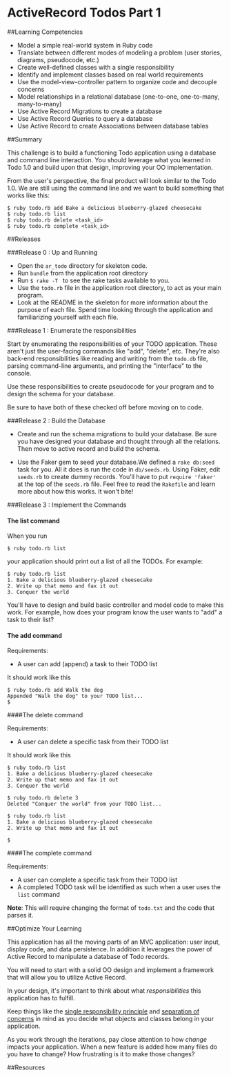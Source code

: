 # ActiveRecord Todos Part 1 
 
##Learning Competencies 

* Model a simple real-world system in Ruby code 
* Translate between different modes of modeling a problem (user stories, diagrams, pseudocode, etc.)
* Create well-defined classes with a single responsibility
* Identify and implement classes based on real world requirements
* Use the model-view-controller pattern to organize code and decouple concerns
* Model relationships in a relational database (one-to-one, one-to-many, many-to-many)
* Use Active Record Migrations to create a database
* Use Active Record Queries to query a database
* Use Active Record to create Associations between database tables

##Summary 

This challenge is to build a functioning Todo application using a database and command line interaction. You should leverage what you learned in Todo 1.0 and build upon that design, improving your OO implementation. 

From the user's perspective, the final product will look similar to the Todo 1.0.  We are still using the command line and we want to build something that works like this:

```text
$ ruby todo.rb add Bake a delicious blueberry-glazed cheesecake
$ ruby todo.rb list
$ ruby todo.rb delete <task_id>
$ ruby todo.rb complete <task_id>
```

##Releases

###Release 0 : Up and Running
* Open the `ar_todo` directory for skeleton code.
* Run `bundle` from the application root directory
* Run `$ rake -T ` to see the rake tasks available to you. 
* Use the  `todo.rb` file in the application root directory, to act as your main program.
* Look at the README in the skeleton for more information about the purpose of each file.  Spend time looking through the application and familiarizing yourself with each file. 


###Release 1 : Enumerate the responsibilities

Start by enumerating the responsibilities of your TODO application.  These aren't just the user-facing commands like "add", "delete", etc.  They're also back-end responsibilities like reading and writing from the `todo.db` file, parsing command-line arguments, and printing the "interface" to the console.

Use these responsibilities to create pseudocode for your program and to design the schema for your database.  

Be sure to have both of these checked off before moving on to code. 

###Release 2 : Build the Database

* Create and run the schema migrations to build your database. Be sure you have designed your database and thought through all the relations.  Then move to active record and build the schema. 

* Use the Faker gem to seed your database.We defined a `rake db:seed` task for you.  All it does is run the code in `db/seeds.rb`. Using Faker, edit `seeds.rb` to create dummy records.  You'll have to put `require 'faker' ` at the top of the `seeds.rb` file.  Feel free to read the `Rakefile` and learn more about how this works.  It won't bite!

###Release 3 : Implement the Commands

#### The list command

When you run

```
$ ruby todo.rb list
```

your application should print out a list of all the TODOs. For example:

```
$ ruby todo.rb list
1. Bake a delicious blueberry-glazed cheesecake
2. Write up that memo and fax it out
3. Conquer the world
```

You'll have to design and build basic controller and model code to make this work.  For example, how does your program know the user wants to "add" a task to their list?

#### The add command

Requirements:

- A user can add (append) a task to their TODO list

It should work like this

```text
$ ruby todo.rb add Walk the dog
Appended "Walk the dog" to your TODO list...
$
```

####The delete command

Requirements:

- A user can delete a specific task from their TODO list

It should work like this

```text
$ ruby todo.rb list
1. Bake a delicious blueberry-glazed cheesecake
2. Write up that memo and fax it out
3. Conquer the world

$ ruby todo.rb delete 3
Deleted "Conquer the world" from your TODO list...

$ ruby todo.rb list
1. Bake a delicious blueberry-glazed cheesecake
2. Write up that memo and fax it out

$
```

####The complete command

Requirements:

- A user can complete a specific task from their TODO list
- A completed TODO task will be identified as such when a user uses the `list` command

**Note**: This will require changing the format of `todo.txt` and the code that parses it. 


##Optimize Your Learning 

This application has all the moving parts of an MVC application: user input, display code, and data persistence.  In addition it leverages the power of Active Record to manipulate a database of Todo records.

You will need to start with a solid OO design and implement a framework that will allow you to utilize Active Record. 

In your design, it's important to think about what *responsibilities* this application has to fulfill.

Keep things like the [single responsibility principle](http://en.wikipedia.org/wiki/Single_responsibility_principle) and [separation of concerns](http://en.wikipedia.org/wiki/Separation_of_concerns) in mind as you decide what objects and classes belong in your application.

As you work through the iterations, pay close attention to how *change* impacts your application.  When a new feature is added how many files do you have to change?  How frustrating is it to make those changes?


##Resources
